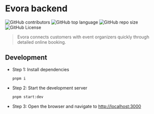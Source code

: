 # Evora backend

![GitHub contributors](https://img.shields.io/github/contributors/bakaqc/evora-17c)
![GitHub top language](https://img.shields.io/github/languages/top/bakaqc/evora-17c)
![GitHub repo size](https://img.shields.io/github/repo-size/bakaqc/evora-17c)
![GitHub License](https://img.shields.io/github/license/bakaqc/evora-17c)

> Evora connects customers with event organizers quickly through detailed online booking.

## Development

- Step 1: Install dependencies

  ```bash
  pnpm i
  ```

- Step 2: Start the development server

  ```bash
  pnpm start:dev
  ```

- Step 3: Open the browser and navigate to [http://localhost:3000](http://localhost:3000)
